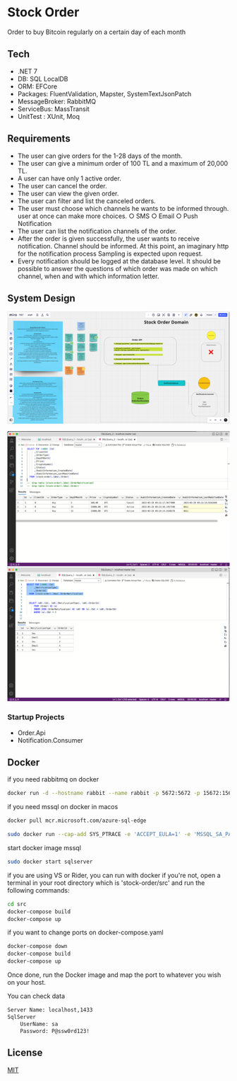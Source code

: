 # Stock Order
Order to buy Bitcoin regularly on a certain day of each month

## Tech
* .NET 7
* DB: SQL LocalDB
* ORM: EFCore
* Packages: FluentValidation, Mapster, SystemTextJsonPatch
* MessageBroker: RabbitMQ
* ServiceBus: MassTransit
* UnitTest : XUnit, Moq

## Requirements
* The user can give orders for the 1-28 days of the month.
* The user can give a minimum order of 100 TL and a maximum of 20,000 TL.
* A user can have only 1 active order.
* The user can cancel the order.
* The user can view the given order.
* The user can filter and list the canceled orders.
* The user must choose which channels he wants to be informed through. user at once can make more choices.
  ○ SMS
  ○ Email
  ○ Push Notification
* The user can list the notification channels of the order.
* After the order is given successfully, the user wants to receive notification.
  Channel should be informed. At this point, an imaginary http for the notification process
  Sampling is expected upon request.
* Every notification should be logged at the database level. It should be possible to answer the questions of which order was made on which channel, when and with which information letter.


## System Design
![system design](https://github.com/gulizay91/stock-order/blob/main/etc/system-design.png?raw=true)

![sample data order](https://github.com/gulizay91/stock-order/blob/main/etc/ss-sql-1.png?raw=true)
![sample data orderNotification](https://github.com/gulizay91/stock-order/blob/main/etc/ss-sql-2.png?raw=true)


### Startup Projects
* Order.Api
* Notification.Consumer

## Docker
if you need rabbitmq on docker
```sh
docker run -d --hostname rabbit --name rabbit -p 5672:5672 -p 15672:15672 rabbitmq:3-management
```
if you need mssql on docker in macos
```sh
docker pull mcr.microsoft.com/azure-sql-edge
```
```sh
sudo docker run --cap-add SYS_PTRACE -e 'ACCEPT_EULA=1' -e 'MSSQL_SA_PASSWORD=P@ssw0rd123!' -p 1433:1433 --name sqlserver -d mcr.microsoft.com/azure-sql-edge
```
start docker image mssql
```sh
sudo docker start sqlserver
```

if you are using VS or Rider, you can run with docker
if you're not, open a terminal in your root directory which is 'stock-order/src' and run the following commands:
	
```sh
cd src
docker-compose build
docker-compose up
```

if you want to change ports on docker-compose.yaml
```sh
docker-compose down
docker-compose build
docker-compose up
```
Once done, run the Docker image and map the port to whatever you wish on
your host.

You can check data

```
Server Name: localhost,1433
SqlServer
    UserName: sa
    Password: P@ssw0rd123!
```

## License
[MIT](https://choosealicense.com/licenses/mit/)
